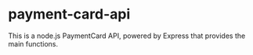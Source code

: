 # payment-card-api
This is a node.js PaymentCard API, powered by Express that provides the main functions.

